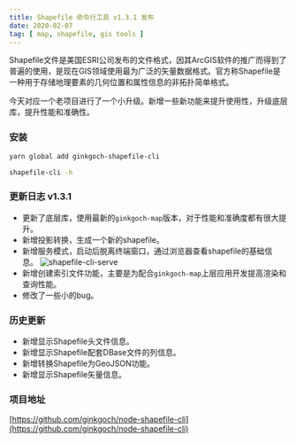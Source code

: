 ```yaml
---
title: Shapefile 命令行工具 v1.3.1 发布
date: 2020-02-07
tag: [ map, shapefile, gis tools ]
---
```

Shapefile文件是美国ESRI公司发布的文件格式，因其ArcGIS软件的推广而得到了普遍的使用，是现在GIS领域使用最为广泛的矢量数据格式。官方称Shapefile是一种用于存储地理要素的几何位置和属性信息的非拓扑简单格式。

今天对应一个老项目进行了一个小升级。新增一些新功能来提升使用性，升级底层库，提升性能和准确性。

### 安装
```bash
yarn global add ginkgoch-shapefile-cli

shapefile-cli -h
```

### 更新日志 v1.3.1
* 更新了底层库，使用最新的`ginkgoch-map`版本，对于性能和准确度都有很大提升。
* 新增投影转换，生成一个新的shapefile。
* 新增服务模式，启动后脱离终端窗口，通过浏览器查看shapefile的基础信息。 
    ![shapefile-cli-serve](/post-imgs/shapefile-cli-serve.png)
* 新增创建索引文件功能，主要是为配合`ginkgoch-map`上层应用开发提高渲染和查询性能。
* 修改了一些小的bug。

### 历史更新
* 新增显示Shapefile头文件信息。
* 新增显示Shapefile配套DBase文件的列信息。
* 新增转换Shapefile为GeoJSON功能。
* 新增显示Shapefile矢量信息。

### 项目地址
[https://github.com/ginkgoch/node-shapefile-cli](https://github.com/ginkgoch/node-shapefile-cli)